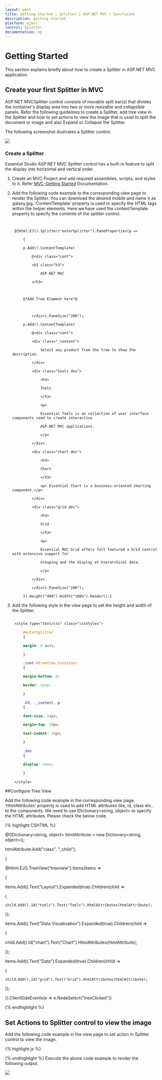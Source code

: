 ```yaml
---
layout: post
title: Getting Started | Splitter | ASP.NET MVC | Syncfusion
description: getting started
platform: ejmvc
control: Splitter
documentation: ug
---
```


# Getting Started

This section explains briefly about how to create a Splitter in ASP.NET MVC application.

## Create your first Splitter in MVC

ASP.NET MVCSplitter control consists of movable split bar(s) that divides the container's display area into two or more resizable and collapsible panels. Refer the following guidelines to create a Splitter, add tree view in the Splitter and how to set actions to view the image that is used to split the document or image and also Expand or Collapse the Splitter. 

The following screenshot illustrates a Splitter control.



![](Getting-Started_images/Getting-Started_img1.png)



### Create a Splitter

Essential Studio ASP.NET MVC Splitter control has a built-in feature to split the display into horizontal and vertical order.

1. Create an MVC Project and add required assemblies, scripts, and styles to it.  Refer [MVC-Getting Started](http://help.syncfusion.com/aspnetmvc/splitter/getting-started) Documentation.
2. Add the following code example to the corresponding view page to render the Splitter. You can download the desired mobile and name it as galaxy.jpg. ‘ContentTemplate’ property is used to specify the HTML tags within the helper elements. Here we have used the contentTemplate property to specify the contents of the splitter control.

   ~~~ cshtml


	@{Html.EJ().Splitter("outerSplitter").PaneProperties(p =>

		{

		p.Add().ContentTemplate(

			@<div class="cont">

			<h3 class="h3">

				ASP.NET MVC

			</h3>



		@*Add Tree Element here*@



			</div>).PaneSize("200");

		p.Add().ContentTemplate(

			@<div class="cont">

			<div class="_content">

				Select any product from the tree to show the description.

			</div>

			<div class="tools des">

				<h3>

				Tools

				</h3>

				<p>

				Essential Tools is an collection of user interface components used to create interactive

				ASP.NET MVC applications.

				</p>

			</div>

			<div class="chart des">

				<h3>

				Chart

				</h3>

				<p> Essential Chart is a business-oriented charting component.</p>

			</div>

			<div class="grid des">

				<h3>

				Grid

				</h3>

				<p>

				Essential MVC Grid offers full featured a Grid control with extensive support for

				Grouping and the display of hierarchical data.

				</p>

			</div>

			</div>).PaneSize("200");

		}).Height("400").Width("100%").Render();}

   ~~~
   



3. Add the following style in the view page to set the height and width of the Splitter.

   ~~~ css

	<style type="text/css" class="cssStyles">

		#outerSplitter 
		{

		margin: 0 auto;

		}

		.cont #treeView_Container 
		{

		margin-bottom: 0;

		border: none;

		}

		.h3, ._content, p 
		{

		font-size: 14px;

		margin-top: 10px;

		text-indent: 10px;

		}

		.des 
		{

		display: none;

		}

	</style>
   ~~~
   





##Configure Tree View

Add the following code example in the corresponding view page. ‘HtmlAttributes’ property is used to add HTML attributes like, id, class etc.. to the components. We need to use IDictionary<string, object> to specify the HTML attributes. Please check the below code.


{% highlight CSHTML %}


@{IDictionary<string, object> htmlAttribute = new Dictionary<string, object>();

htmlAttribute.Add("class", "_child");

}



@Html.EJ().TreeView("treeview").Items(items =>

{

items.Add().Text("Layout").Expanded(true).Children(child =>

{

	child.Add().Id("tools").Text("Tools").HtmlAttributes(htmlAttribute);

});

items.Add().Text("Data Visualization").Expanded(true).Children(child =>

{

   child.Add().Id("chart").Text("Chart").HtmlAttributes(htmlAttribute);



});

items.Add().Text("Data").Expanded(true).Children(child =>

{

	child.Add().Id("grid").Text("Grid").HtmlAttributes(htmlAttribute);

});



}).ClientSideEvents(e => e.NodeSelect("treeClicked"))

{% endhighlight %}

## Set Actions to Splitter control to view the image

Add the following code example in the view page to set action in Splitter control to view the image.

{% highlight js %}

<script type="text/javascript">



function treeClicked(sender, args) 
{

	if (sender.currentElement.hasClass('_child')) 
	{	
		//nodeSelect event handle

		var content = $('.' + sender.currentElement[0].id).html();

		$('._content').html(content);

	}

}

</script>


{% endhighlight %}
Execute the above code example to render the following output.

![](Getting-Started_images/Getting-Started_img2.png)



